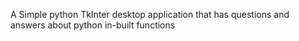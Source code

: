 A Simple python TkInter desktop application that has questions and answers about python in-built functions
